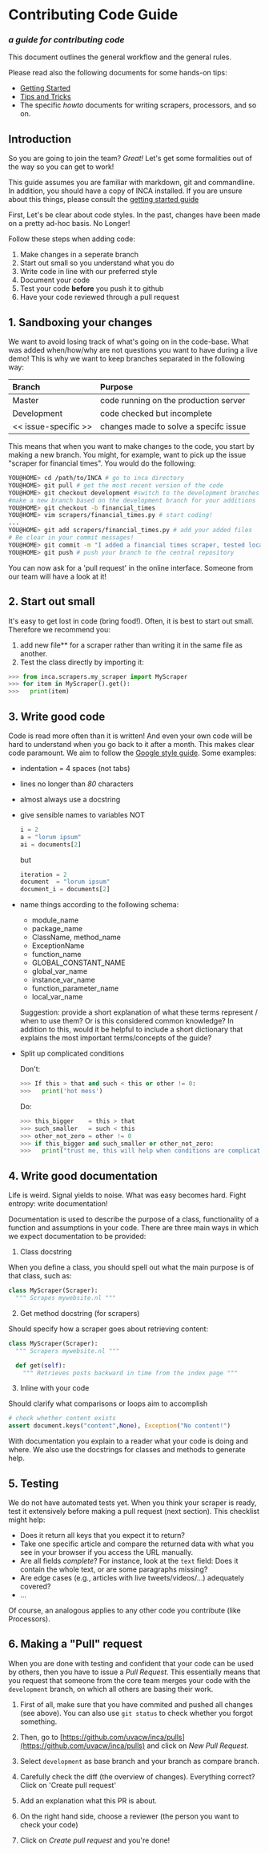 # Contributing Code Guide
### *a guide for contributing code*

This document outlines the general workflow and the general rules.

Please read also the following documents for some hands-on tips:
- [Getting Started](gettingstarted.md)
- [Tips and Tricks](tips_and_tricks.md)
- The specific *howto* documents for writing scrapers, processors, and so on.

## Introduction

So you are going to join the team? *Great!*  Let's get some formalities
out of the way so you can get to work!

This guide assumes you are familiar with markdown, git and commandline. In addition, you should have a copy of INCA installed. If you are unsure about this things, please consult the [getting started guide](/gettingstarted.md)

First, Let's be clear about code styles. In the past, changes have been made on
a pretty ad-hoc basis. No Longer!


Follow these steps when adding code:
1. Make changes in a seperate branch
2. Start out small so you understand what you do
3. Write code in line with our preferred style
4. Document your code
5. Test your code **before** you push it to github
6. Have your code reviewed through a pull request

## 1. Sandboxing your changes

We want to avoid losing track of what's going on in the code-base. What was added when/how/why are not questions you want to have during a live demo! This is why we want to keep branches separated in the following way:

| Branch | Purpose |
|:--                    |:--|
| Master                | code running on the production server
| Development           | code checked but incomplete
| << issue-specific >>  | changes made to solve a specifc issue

This means that when you want to make changes to the code, you start
by making a new branch. You might, for example, want to pick up the
issue "scraper for financial times". You would do the following:

```bash
YOU@HOME> cd /path/to/INCA # go to inca directory
YOU@HOME> git pull # get the most recent version of the code
YOU@HOME> git checkout development #switch to the development branches
#make a new branch based on the development branch for your additions
YOU@HOME> git checkout -b financial_times
YOU@HOME> vim scrapers/financial_times.py # start coding!
...
YOU@HOME> git add scrapers/financial_times.py # add your added files
# Be clear in your commit messages!
YOU@HOME> git commit -m "I added a financial times scraper, tested locally"
YOU@HOME> git push # push your branch to the central repository
```

You can now ask for a 'pull request' in the online interface. Someone from our team will have a look at it!

## 2. Start out small

It's easy to get lost in code (bring food!). Often, it is best to start out small. Therefore we recommend you:
1. add new file** for a scraper rather than writing it in the same file as another.
2. Test the class directly by importing it:
```python
>>> from inca.scrapers.my_scraper import MyScraper
>>> for item in MyScraper().get():
>>>   print(item)
```


## 3. Write good code

Code is read more often than it is written! And even your own code will
be hard to understand when you go back to it after a month. This makes
clear code paramount. We aim to follow the [Google style guide](https://google.github.io/styleguide/pyguide.html#Python_Style_Rules). Some examples:

- indentation = 4 spaces (not tabs)
- lines no longer than *80* characters
- almost always use a docstring
- give sensible names to variables
  NOT
  ```python
  i = 2
  a = "lorum ipsum"
  ai = documents[2]
  ```
  but
  ```python
  iteration = 2
  document  = "lorum ipsum"
  document_i = documents[2]
  ```
- name things according to the following schema:
  - module_name
  - package_name
  - ClassName, method_name
  - ExceptionName
  - function_name
  - GLOBAL_CONSTANT_NAME
  - global_var_name
  - instance_var_name
  - function_parameter_name
  - local_var_name
  
  Suggestion: provide a short explanation of what these terms represent / when to use them? Or is this considered common knowledge? 
  In addition to this, would it be helpful to include a short dictionary that explains the most important terms/concepts of the guide?
  
- Split up complicated conditions

  Don't:
  ```python
  >>> If this > that and such < this or other != 0:
  >>>   print('hot mess')
  ```
  Do:
  ```python
  >>> this_bigger    = this > that
  >>> such_smaller   = such < this
  >>> other_not_zero = other != 0
  >>> if this_bigger and such_smaller or other_not_zero:
  >>>   print("trust me, this will help when conditions are complicated")
  ```

## 4. Write good documentation

Life is weird. Signal yields to noise. What was easy becomes hard. Fight entropy: write documentation!

Documentation is used to describe the purpose of a class, functionality of a function and assumptions in your code. There are three main ways in which we expect documentation to be provided:

1. Class docstring

  When you define a class, you should spell out what the main purpose is of that class, such as:
  ```python
  class MyScraper(Scraper):
    """ Scrapes mywebsite.nl """
  ```
2. Get method docstring (for scrapers)

  Should specify how a scraper goes about retrieving content:

  ```python
  class MyScraper(Scraper):
    """ Scrapers mywebsite.nl """

    def get(self):
      """ Retrieves posts backward in time from the index page """
  ```
3. Inline with your code

  Should clarify what comparisons or loops aim to accomplish

  ```python
  # check whether content exists
  assert document.keys("content",None), Exception("No content!")
  ```

With documentation you explain to a reader what your code is doing and where. We also use the docstrings for classes and methods to generate help.

## 5. Testing

We do not have automated tests yet. When you think your scraper is ready, test it extensively before making a pull request (next section).
This checklist might help:
- Does it return all keys that you expect it to return?
- Take one specific article and compare the returned data with what you see in your browser if you access the URL manually.
- Are all fields *complete*? For instance, look at the `text` field: Does it contain the whole text, or are some paragraphs missing?
- Are edge cases (e.g., articles with live tweets/videos/...) adequately covered?
- ...

Of course, an analogous applies to any other code you contribute (like Processors).


## 6. Making a "Pull" request

When you are done with testing and confident that your code can be used by others, then you have to issue a *Pull Request*. This essentially means that you request that someone from the core team merges your code with the `development` branch, on which all others are basing their work.

1. First of all, make sure that you have commited and pushed all changes (see above). You can also use `git status` to check whether you forgot something.

2. Then, go to [https://github.com/uvacw/inca/pulls](https://github.com/uvacw/inca/pulls) and click on *New Pull Request*.

3. Select `development` as base branch and your branch as compare branch.

4. Carefully check the diff (the overview of changes). Everything correct? Click on 'Create pull request'

5. Add an explanation what this PR is about.

6. On the right hand side, choose a reviewer (the person you want to check your code)

7. Click on *Create pull request* and you're done!